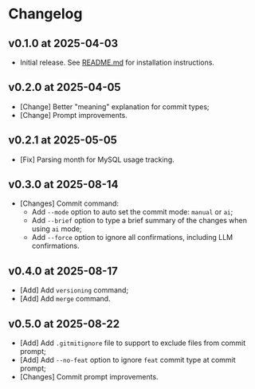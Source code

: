 # Changelog

## v0.1.0 at 2025-04-03

- Initial release. See [README.md](README.md) for installation instructions.

## v0.2.0 at 2025-04-05

- [Change] Better "meaning" explanation for commit types;
- [Change] Prompt improvements.

## v0.2.1 at 2025-05-05

- [Fix] Parsing month for MySQL usage tracking.

## v0.3.0 at 2025-08-14

- [Changes] Commit command:
  - Add `--mode` option to auto set the commit mode: `manual` or `ai`;
  - Add `--brief` option to type a brief summary of the changes when using `ai` mode;
  - Add `--force` option to ignore all confirmations, including LLM confirmations.

## v0.4.0 at 2025-08-17

- [Add] Add `versioning` command;
- [Add] Add `merge` command.

## v0.5.0 at 2025-08-22

- [Add] Add `.gitmitignore` file to support to exclude files from commit prompt;
- [Add] Add `--no-feat` option to ignore `feat` commit type at commit prompt;
- [Changes] Commit prompt improvements.
